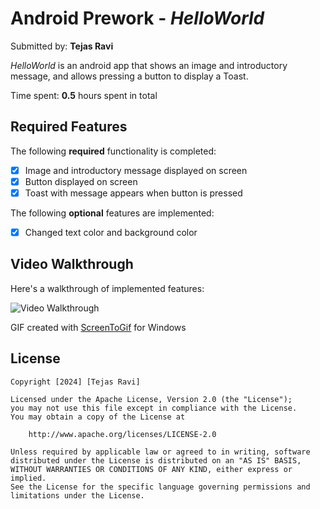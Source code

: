 # Android Prework - *HelloWorld*

Submitted by: **Tejas Ravi**

*HelloWorld* is an android app that shows an image and introductory message, and allows pressing a button to display a Toast. 

Time spent: **0.5** hours spent in total

## Required Features

The following **required** functionality is completed:

* [x] Image and introductory message displayed on screen
* [x] Button displayed on screen
* [x] Toast with message appears when button is pressed 

The following **optional** features are implemented:

* [x] Changed text color and background color

## Video Walkthrough

Here's a walkthrough of implemented features:

<img src='https://i.imgur.com/pVszCqR.gif' title='Video Walkthrough' width='' alt='Video Walkthrough' />

GIF created with [ScreenToGif](https://www.screentogif.com/) for Windows

## License

    Copyright [2024] [Tejas Ravi]

    Licensed under the Apache License, Version 2.0 (the "License");
    you may not use this file except in compliance with the License.
    You may obtain a copy of the License at

        http://www.apache.org/licenses/LICENSE-2.0

    Unless required by applicable law or agreed to in writing, software
    distributed under the License is distributed on an "AS IS" BASIS,
    WITHOUT WARRANTIES OR CONDITIONS OF ANY KIND, either express or implied.
    See the License for the specific language governing permissions and
    limitations under the License.
